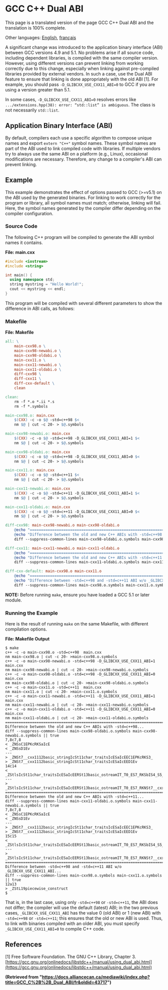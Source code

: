 # GCC C++ Dual ABI

This page is a translated version of the page GCC C++ Dual ABI and the translation is 100% complete.

Other languages: [English](link-to-english-page), [français](current-page-url)

A significant change was introduced to the application binary interface (ABI) between GCC versions 4.9 and 5.1.  No problems arise if all source code, including dependent libraries, is compiled with the same compiler version. However, using different versions can prevent linking from working correctly due to this change, especially when linking against pre-compiled libraries provided by external vendors. In such a case, use the Dual ABI feature to ensure that linking is done appropriately with the old ABI [1]. For example, you should pass `-D_GLIBCXX_USE_CXX11_ABI=0` to GCC if you are using a version greater than 5.1.

In some cases, `-D_GLIBCXX_USE_CXX11_ABI=0` resolves errors like `.../extensions.hpp(38): error: “std::list” is ambiguous`. The class is not necessarily `std::list`.


## Application Binary Interface (ABI)

By default, compilers each use a specific algorithm to compose unique names and export `extern "C++"` symbol names. These symbol names are part of the ABI used to link compiled code with libraries. If multiple vendors try to always use the same ABI on a platform (e.g., Linux), occasional modifications are necessary.  Therefore, any change to a compiler's ABI can prevent linking.


## Example

This example demonstrates the effect of options passed to GCC (>=v5.1) on the ABI used by the generated binaries. For linking to work correctly for the program or library, all symbol names must match; otherwise, linking will fail. Here, the symbol names generated by the compiler differ depending on the compiler configuration.


### Source Code

The following C++ program will be compiled to generate the ABI symbol names it contains.

**File: main.cxx**

```c++
#include <iostream>
#include <string>

int main() {
  using namespace std;
  string mystring = "Hello World!";
  cout << mystring << endl;
}
```

This program will be compiled with several different parameters to show the difference in ABI calls, as follows:


### Makefile

**File: Makefile**

```makefile
all: \
	main-cxx98.o \
	main-cxx98-newabi.o \
	main-cxx98-oldabi.o \
	main-cxx11.o \
	main-cxx11-newabi.o \
	main-cxx11-oldabi.o \
	diff-cxx98 \
	diff-cxx11 \
	diff-cxx-default \
	clean

clean:
	rm -f *.o *.ii *.s
	rm -f *.symbols

main-cxx98.o: main.cxx
	$(CXX) -c -o $@ -std=c++98 $<
	nm $@ | cut -c 20- > $@.symbols

main-cxx98-newabi.o: main.cxx
	$(CXX) -c -o $@ -std=c++98 -D_GLIBCXX_USE_CXX11_ABI=1 $<
	nm $@ | cut -c 20- > $@.symbols

main-cxx98-oldabi.o: main.cxx
	$(CXX) -c -o $@ -std=c++98 -D_GLIBCXX_USE_CXX11_ABI=0 $<
	nm $@ | cut -c 20- > $@.symbols

main-cxx11.o: main.cxx
	$(CXX) -c -o $@ -std=c++11 $<
	nm $@ | cut -c 20- > $@.symbols

main-cxx11-newabi.o: main.cxx
	$(CXX) -c -o $@ -std=c++11 -D_GLIBCXX_USE_CXX11_ABI=1 $<
	nm $@ | cut -c 20- > $@.symbols

main-cxx11-oldabi.o: main.cxx
	$(CXX) -c -o $@ -std=c++11 -D_GLIBCXX_USE_CXX11_ABI=0 $<
	nm $@ | cut -c 20- > $@.symbols

diff-cxx98: main-cxx98-newabi.o main-cxx98-oldabi.o
	@echo "=============================================================================="
	@echo "Difference between the old and new C++ ABIs with -std=c++98..."
	diff --suppress-common-lines main-cxx98-oldabi.o.symbols main-cxx98-newabi.o.symbols || true

diff-cxx11: main-cxx11-newabi.o main-cxx11-oldabi.o
	@echo "=============================================================================="
	@echo "Difference between the old and new C++ ABIs with -std=c++11..."
	diff --suppress-common-lines main-cxx11-oldabi.o.symbols main-cxx11-newabi.o.symbols || true

diff-cxx-default: main-cxx98.o main-cxx11.o
	@echo "=============================================================================="
	@echo "Difference between -std=c++98 and -std=c++11 ABI w/o _GLIBCXX_USE_CXX11_ABI..."
	diff --suppress-common-lines main-cxx98.o.symbols main-cxx11.o.symbols || true
```

**NOTE:** Before running `make`, ensure you have loaded a GCC 5.1 or later module.


### Running the Example

Here is the result of running `make` on the same Makefile, with different compilation options.

**File: Makefile Output**

```
$ make
c++ -c -o main-cxx98.o -std=c++98  main.cxx
nm main-cxx98.o | cut -c 20- >main-cxx98.o.symbols
c++ -c -o main-cxx98-newabi.o -std=c++98 -D_GLIBCXX_USE_CXX11_ABI=1  main.cxx
nm main-cxx98-newabi.o | cut -c 20- >main-cxx98-newabi.o.symbols
c++ -c -o main-cxx98-oldabi.o -std=c++98 -D_GLIBCXX_USE_CXX11_ABI=0  main.cxx
nm main-cxx98-oldabi.o | cut -c 20- >main-cxx98-oldabi.o.symbols
c++ -c -o main-cxx11.o -std=c++11  main.cxx
nm main-cxx11.o | cut -c 20- >main-cxx11.o.symbols
c++ -c -o main-cxx11-newabi.o -std=c++11 -D_GLIBCXX_USE_CXX11_ABI=1  main.cxx
nm main-cxx11-newabi.o | cut -c 20- >main-cxx11-newabi.o.symbols
c++ -c -o main-cxx11-oldabi.o -std=c++11 -D_GLIBCXX_USE_CXX11_ABI=0  main.cxx
nm main-cxx11-oldabi.o | cut -c 20- >main-cxx11-oldabi.o.symbols
==============================================================================
Difference between the old and new C++ ABIs with -std=c++98...
diff --suppress-common-lines main-cxx98-oldabi.o.symbols main-cxx98-newabi.o.symbols || true
7,8c7,8
< _ZNSsC1EPKcRKSaIcE
< _ZNSsD1Ev
---
> _ZNSt7__cxx1112basic_stringIcSt11char_traitsIcESaIcEEC1EPKcRKS3_
> _ZNSt7__cxx1112basic_stringIcSt11char_traitsIcESaIcEED1Ev
14c14
< _ZStlsIcSt11char_traitsIcESaIcEERSt13basic_ostreamIT_T0_ES7_RKSbIS4_S5_T1_E
---
> _ZStlsIcSt11char_traitsIcESaIcEERSt13basic_ostreamIT_T0_ES7_RKNSt7__cxx1112basic_stringIS4_S5_T1_EE
==============================================================================
Difference between the old and new C++ ABIs with -std=c++11...
diff --suppress-common-lines main-cxx11-oldabi.o.symbols main-cxx11-newabi.o.symbols || true
7,8c7,8
< _ZNSsC1EPKcRKSaIcE
< _ZNSsD1Ev
---
> _ZNSt7__cxx1112basic_stringIcSt11char_traitsIcESaIcEEC1EPKcRKS3_
> _ZNSt7__cxx1112basic_stringIcSt11char_traitsIcESaIcEED1Ev
15c15
< _ZStlsIcSt11char_traitsIcESaIcEERSt13basic_ostreamIT_T0_ES7_RKSbIS4_S5_T1_E
---
> _ZStlsIcSt11char_traitsIcESaIcEERSt13basic_ostreamIT_T0_ES7_RKNSt7__cxx1112basic_stringIS4_S5_T1_EE
==============================================================================
Difference between -std=c++98 and -std=c++11 ABI w/o _GLIBCXX_USE_CXX11_ABI...
diff --suppress-common-lines main-cxx98.o.symbols main-cxx11.o.symbols || true
12a13
> _ZStL19piecewise_construct
$
```

That is, in the last case, using only `-std=c++98` or `-std=c++11`, the ABI does not differ; the compiler will use the default (latest) ABI; in the two previous cases, `_GLIBCXX_USE_CXX11_ABI` has the value 0 (old ABI) or 1 (new ABI) with `-std=c++98` or `-std=c++11`; this ensures that the old or new ABI is used.  Thus, to link with binaries compiled with an older ABI, you must specify `_GLIBCXX_USE_CXX11_ABI=0` to compile C++ code.


## References

[1] Free Software Foundation. The GNU C++ Library, Chapter 3. [https://gcc.gnu.org/onlinedocs/libstdc++/manual/using_dual_abi.html](https://gcc.gnu.org/onlinedocs/libstdc++/manual/using_dual_abi.html)


**(Retrieved from "https://docs.alliancecan.ca/mediawiki/index.php?title=GCC_C%2B%2B_Dual_ABI/fr&oldid=43717")**
